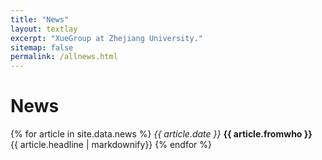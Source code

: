 ```yaml
---
title: "News"
layout: textlay
excerpt: "XueGroup at Zhejiang University."
sitemap: false
permalink: /allnews.html
---
```


# News

{% for article in site.data.news %}
*{{ article.date }}* 
**{{ article.fromwho }}**<br>
{{ article.headline | markdownify}}
{% endfor %}
